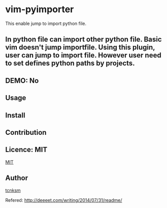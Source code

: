 vim-pyimporter
==============

This enable jump to import python file.

## In python file can import other python file. Basic vim doesn't jump importfile. Using this plugin, user can jump to import file. However user need to set defines python paths by projects.

## DEMO: No

## Usage

## Install

## Contribution

## Licence: MIT

[MIT](https://github.com/tcnksm/tool/blob/master/LICENCE)

## Author

[tcnksm](https://github.com/tcnksm)

Refered: http://deeeet.com/writing/2014/07/31/readme/
